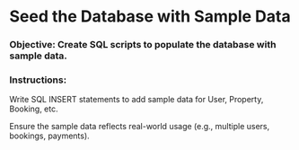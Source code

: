 # Seed the Database with Sample Data

### Objective: Create SQL scripts to populate the database with sample data.

### Instructions:

Write SQL INSERT statements to add sample data for User, Property, Booking, etc.

Ensure the sample data reflects real-world usage (e.g., multiple users, bookings, payments).